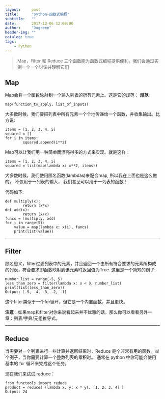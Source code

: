 ```yaml
---
layout:     post
title:      "python-函数式编程"
subtitle:   ""
date:       2017-12-06 12:00:00
author:     "Dugreen"
header-img: ""
catalog: true
tags:
    - Python
---
```


> Map，Filter 和 Reduce 三个函数能为函数式编程提供便利。我们会通过实例一个一个讨论并理解它们

## **Map**

Map会将一个函数映射到一个输入列表的所有元素上。这是它的规范：
**规范**:

    map(function_to_apply, list_of_inputs)


大多数时候，我们要把列表中所有元素一个个地传递给一个函数，并收集输出。比方说:


  	items = [1, 2, 3, 4, 5]
    squared = []
    for i in items:
            squared.append(i**2)


Map可以让我们用一种简单而漂亮得多的方式来实现。就是这样：


    items = [1, 2, 3, 4, 5]
    squared = list(map(lambda x: x**2, items))


大多数时候，我们使用匿名函数(lambdas)来配合map, 所以我在上面也是这么做的。 不仅用于一列表的输入， 我们甚至可以用于一列表的函数！

代码如下:


    def multiply(x):
            return (x*x)
    def add(x):
            return (x+x)
    funcs = [multiply, add]
    for i in range(5):
        value = map(lambda x: x(i), funcs)
        print(list(value))


-----

Filter
-------

顾名思义，filter过滤列表中的元素，并且返回一个由所有符合要求的元素所构成的列表，符合要求即函数映射到该元素时返回值为True. 这里是一个简短的例子:



    number_list = range(-5, 5)
    less_than_zero = filter(lambda x: x < 0, number_list)
    print(list(less_than_zero))
    Output: [-5, -4, -3, -2, -1]


这个filter类似于一个for循环，但它是一个内置函数，并且更快。

**注意**：如果map和filter对你来说看起来并不优雅的话，那么你可以看看另外一章：列表/字典/元组推导式。

----------


## Reduce

当需要对一个列表进行一些计算并返回结果时，Reduce 是个非常有用的函数。举个例子，当你需要计算一个整数列表的乘积时。
通常在 python 中你可能会使用基本的 for 循环来完成这个任务。

现在我们来试试 reduce：


    from functools import reduce
    product = reduce( (lambda x, y: x * y), [1, 2, 3, 4] )
    Output: 24
